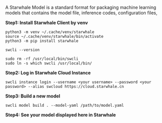 A Starwhale Model is a standard format for packaging machine learning models that contains the model file, inference codes, configuration files,

**Step1: Install Starwhale Client by venv**

```
python3 -m venv ~/.cache/venv/starwhale
source ~/.cache/venv/starwhale/bin/activate
python3 -m pip install starwhale

swcli --version

sudo rm -rf /usr/local/bin/swcli
sudo ln -s which swcli /usr/local/bin/
```

**Step2: Log in Starwhale Cloud Instance**

```
swcli instance login --username <your username> --password <your password> --alias swcloud https://cloud.starwhale.cn
```

**Step3: Build a new model**

```
swcli model build . --model-yaml /path/to/model.yaml
```

**Step4: See your model displayed here in Starwhale**
